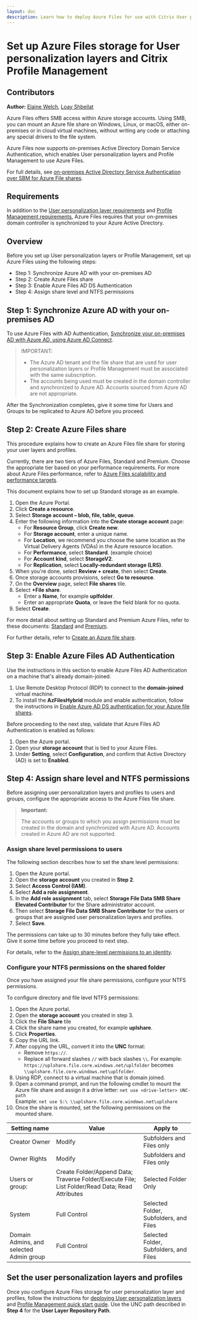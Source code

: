```yaml
---
layout: doc
description: Learn how to deploy Azure Files for use with Citrix User personalization layers and Citrix Profile Management
---
```

# Set up Azure Files storage for User personalization layers and Citrix Profile Management

## Contributors

**Author:** [Elaine Welch](mailto:Elaine.Welch@citrix.com), [Loay Shbeilat](mailto:loay.shbeilat@citrix.com) 

Azure Files offers SMB access within Azure storage accounts. Using SMB, you can mount an Azure file share on Windows, Linux, or macOS, either on-premises or in cloud virtual machines, without writing any code or attaching any special drivers to the file system.

Azure Files now supports on-premises Active Directory Domain Service Authentication, which enables User personalization layers and Profile Management to use Azure Files.

For full details, see [on-premises Active Directory Service Authentication over SBM for Azure File shares](https://docs.microsoft.com/en-us/azure/storage/files/storage-files-identity-auth-active-directory-enable).

## Requirements

In addition to the [User personalization layer requirements](https://docs.citrix.com/en-us/citrix-virtual-apps-desktops/install-configure/user-personalization-layer.html) and [Profile Management requirements](https://docs.citrix.com/en-us/profile-management/current-release/system-requirements.html), Azure Files requires that your on-premises domain controller is synchronized to your Azure Active Directory.

## Overview

Before you set up User personalization layers or Profile Management, set up Azure Files using the following steps:

-  Step 1: Synchronize Azure AD with your on-premises AD 
-  Step 2: Create Azure Files share
-  Step 3: Enable Azure Files AD DS Authentication
-  Step 4: Assign share level and NTFS permissions

## Step 1: Synchronize Azure AD with your on-premises AD

To use Azure Files with AD Authentication, [Synchronize your on-premises AD with Azure AD, using Azure AD Connect](https://docs.microsoft.com/en-us/azure/active-directory/hybrid/how-to-connect-install-roadmap).

>IMPORTANT:
>
>-  The Azure AD tenant and the file share that are used for user personalization layers or Profile Management must be associated with the same subscription.
>-  The accounts being used must be created in the domain controller and synchronized to Azure AD. Accounts sourced from Azure AD are not appropriate.

After the Synchronization completes, give it some time for Users and Groups to be replicated to Azure AD before you proceed.

## Step 2: Create Azure Files share

This procedure explains how to create an Azure Files file share for storing your user layers and profiles.

Currently, there are two tiers of Azure Files, Standard and Premium. Choose the appropriate tier based on your performance requirements. For more about Azure Files performance, refer to [Azure Files scalability and performance targets](https://docs.microsoft.com/en-us/azure/storage/files/storage-files-scale-targets#file-share-and-file-scale-targets).

This document explains how to set up Standard storage as an example.

1. Open the Azure Portal. 
1. Click **Create a resource**.
1. Select **Storage account – blob, file, table, queue**.
1. Enter the following information into the **Create storage account** page:
   -  For **Resource Group**, click **Create new**.
   -  For **Storage account**, enter a unique name.
   -  For **Location**, we recommend you choose the same location as the Virtual Delivery Agents (VDAs) in the Azure resource location.
   -  For **Performance**, select **Standard**. (example choice)
   -  For **Account kind**, select **StorageV2**.
   -  For **Replication**, select **Locally-redundant storage (LRS)**.
1. When you're done, select **Review + create**, then select **Create**.
1. Once storage accounts provisions, select **Go to resource**.
1. On the **Overview** page, select **File shares** tile.
1. Select **+File share**.
   -  Enter a **Name**, for example **uplfolder**.
   -  Enter an appropriate **Quota**, or leave the field blank for no quota.
1. Select **Create**.

For more detail about setting up Standard and Premium Azure Files, refer to these documents:
[Standard](https://docs.microsoft.com/en-us/azure/storage/files/storage-files-how-to-create-large-file-share?tabs=azure-portal)
 and [Premium](https://docs.microsoft.com/en-us/azure/storage/files/storage-how-to-create-premium-fileshare).

For further details, refer to [Create an Azure file share](https://docs.microsoft.com/en-us/azure/storage/files/storage-how-to-create-file-share?tabs=azure-portal).

## Step 3: Enable Azure Files AD Authentication

Use the instructions in this section to enable Azure Files AD Authentication on a machine that's already domain-joined. 

1. Use Remote Desktop Protocol (RDP) to connect to the **domain-joined** virtual machine.
1. To install the **AzFilesHybrid** module and enable authentication, follow the instructions in [Enable Azure AD DS authentication for your Azure file shares](https://docs.microsoft.com/en-us/azure/storage/files/storage-files-identity-ad-ds-enable).

Before proceeding to the next step, validate that Azure Files AD Authentication is enabled as follows:

1. Open the Azure portal.
1. Open your **storage account** that is tied to your Azure Files.
1. Under **Setting**, select **Configuration**, and confirm that Active Directory (AD) is set to **Enabled**.

## Step 4: Assign share level and NTFS permissions

Before assigning user personalization layers and profiles to users and groups, configure the appropriate access to the Azure Files file share. 

>**Important:**
>
>The accounts or groups to which you assign permissions must be created in the domain and synchronized with Azure AD. Accounts created in Azure AD are not supported.

### Assign share level permissions to users

The following section describes how to set the share level permissions:

1. Open the Azure portal.
1. Open the **storage account** you created in **Step 2**.
1. Select **Access Control (IAM)**.
1. Select **Add a role assignment**.
1. In the **Add role assignment** tab, select **Storage File Data SMB Share Elevated Contributor** for the Share administrator account.
1. Then select **Storage File Data SMB Share Contributor** for the users or groups that are assigned user personalization layers and profiles.
1. Select **Save**.

The permissions can take up to 30 minutes before they fully take effect. Give it some time before you proceed to next step.

For details, refer to the [Assign share-level permissions to an identity](https://docs.microsoft.com/en-us/azure/storage/files/storage-files-identity-ad-ds-assign-permissions).

### Configure your NTFS permissions on the shared folder

Once you have assigned your file share permissions, configure your NTFS permissions. 

To configure directory and file level NTFS permissions:

1. Open the Azure portal.
1. Open the **storage account** you created in step 3.
1. Click the **File Share** tile
1. Click the share name you created, for example **uplshare**.
1. Click **Properties**.
1. Copy the URL link.
1. After copying the URL, convert it into the **UNC** format:
   - Remove `https://`.
   - Replace all forward slashes `//` with back slashes `\\`. For example:  
      `https://uplshare.file.core.windows.net/uplfolder` becomes      
      `\\uplshare.file.core.windows.net\uplfolder`.
1. Using RDP, connect to a virtual machine that is domain joined.
1. Open a command prompt, and run the following cmdlet to mount the Azure file share and assign it a drive letter:
    `net use <drive-letter> UNC-path`   
    Example: `net use S:\ \\uplshare.file.core.windows.net\uplshare`
1. Once the share is mounted, set the following permissions on the mounted share.

| Setting name | Value | Apply to |
|---|---|---|
| Creator Owner|Modify | Subfolders and Files only |
| Owner Rights | Modify | Subfolders and Files only |
| Users or group: | Create Folder/Append Data; Traverse Folder/Execute File; List Folder/Read Data; Read Attributes | Selected Folder Only |
| System | Full Control | Selected Folder, Subfolders, and Files |
| Domain Admins, and selected Admin group | Full Control | Selected Folder, Subfolders, and Files |

## Set the user personalization layers and profiles

Once you configure Azure Files storage for user personalization layer and profiles, follow the instructions for [deploying User personalization layers](https://docs.citrix.com/en-us/citrix-virtual-apps-desktops/install-configure/user-personalization-layer.html) and [Profile Management quick start guide](https://docs.citrix.com/en-us/profile-management/current-release/quick-start-guide.html). Use the UNC path described in **Step 4** for the **User Layer Repository Path**.
